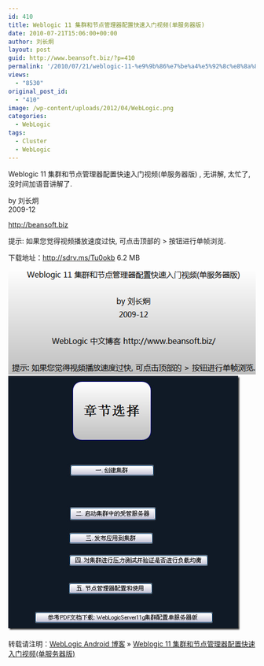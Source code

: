 ```yaml
---
id: 410
title: Weblogic 11 集群和节点管理器配置快速入门视频(单服务器版)
date: 2010-07-21T15:06:00+00:00
author: 刘长炯
layout: post
guid: http://www.beansoft.biz/?p=410
permalink: '/2010/07/21/weblogic-11-%e9%9b%86%e7%be%a4%e5%92%8c%e8%8a%82%e7%82%b9%e7%ae%a1%e7%90%86%e5%99%a8%e9%85%8d%e7%bd%ae%e5%bf%ab%e9%80%9f%e5%85%a5%e9%97%a8%e8%a7%86%e9%a2%91%e5%8d%95%e6%9c%8d%e5%8a%a1%e5%99%a8-2/'
views:
  - "8530"
original_post_id:
  - "410"
image: /wp-content/uploads/2012/04/WebLogic.png
categories:
  - WebLogic
tags:
  - Cluster
  - WebLogic
---
```

Weblogic 11 集群和节点管理器配置快速入门视频(单服务器版) , 无讲解, 太忙了, 没时间加语音讲解了.

by 刘长炯   
2009-12

<http://beansoft.biz>

提示: 如果您觉得视频播放速度过快, 可点击顶部的 > 按钮进行单帧浏览.

下载地址：<http://sdrv.ms/Tu0okb> 6.2 MB

<img src="wp-content/uploads/2012/04/zrclip_001p7476b93.png" width="517" height="214" />

<img style="border-right-width: 0px; display: inline; border-top-width: 0px; border-bottom-width: 0px; border-left-width: 0px" title="image" border="0" alt="image" src="wp-content/uploads/2010/07/image_thumb12.png" width="472" height="517" />

转载请注明：[WebLogic Android 博客](http://www.beansoft.biz) &raquo; [Weblogic 11 集群和节点管理器配置快速入门视频(单服务器版)](http://www.beansoft.biz/2010/07/21/weblogic-11-%e9%9b%86%e7%be%a4%e5%92%8c%e8%8a%82%e7%82%b9%e7%ae%a1%e7%90%86%e5%99%a8%e9%85%8d%e7%bd%ae%e5%bf%ab%e9%80%9f%e5%85%a5%e9%97%a8%e8%a7%86%e9%a2%91%e5%8d%95%e6%9c%8d%e5%8a%a1%e5%99%a8-2/)